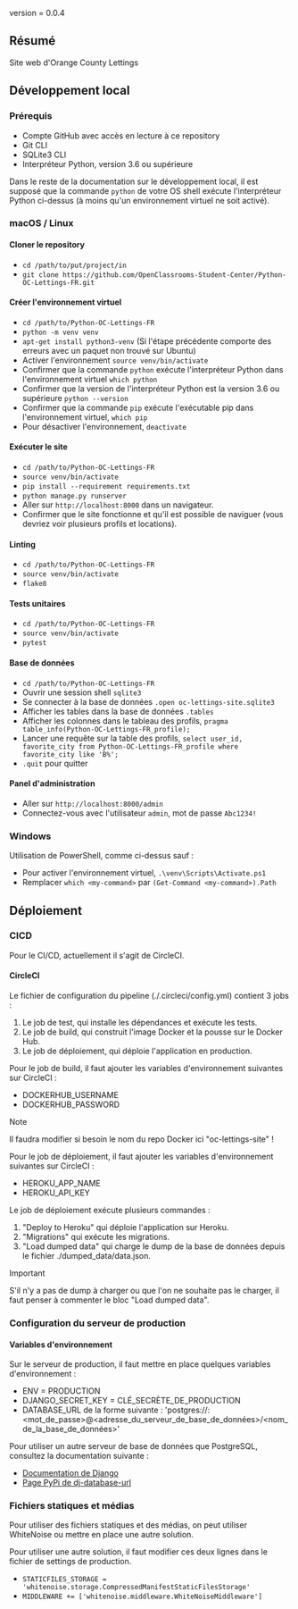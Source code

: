 version = 0.0.4
## Résumé

Site web d'Orange County Lettings

## Développement local

### Prérequis

- Compte GitHub avec accès en lecture à ce repository
- Git CLI
- SQLite3 CLI
- Interpréteur Python, version 3.6 ou supérieure

Dans le reste de la documentation sur le développement local, il est supposé que la commande `python` de votre OS shell exécute l'interpréteur Python ci-dessus (à moins qu'un environnement virtuel ne soit activé).

### macOS / Linux

#### Cloner le repository

- `cd /path/to/put/project/in`
- `git clone https://github.com/OpenClassrooms-Student-Center/Python-OC-Lettings-FR.git`

#### Créer l'environnement virtuel

- `cd /path/to/Python-OC-Lettings-FR`
- `python -m venv venv`
- `apt-get install python3-venv` (Si l'étape précédente comporte des erreurs avec un paquet non trouvé sur Ubuntu)
- Activer l'environnement `source venv/bin/activate`
- Confirmer que la commande `python` exécute l'interpréteur Python dans l'environnement virtuel
`which python`
- Confirmer que la version de l'interpréteur Python est la version 3.6 ou supérieure `python --version`
- Confirmer que la commande `pip` exécute l'exécutable pip dans l'environnement virtuel, `which pip`
- Pour désactiver l'environnement, `deactivate`

#### Exécuter le site

- `cd /path/to/Python-OC-Lettings-FR`
- `source venv/bin/activate`
- `pip install --requirement requirements.txt`
- `python manage.py runserver`
- Aller sur `http://localhost:8000` dans un navigateur.
- Confirmer que le site fonctionne et qu'il est possible de naviguer (vous devriez voir plusieurs profils et locations).

#### Linting

- `cd /path/to/Python-OC-Lettings-FR`
- `source venv/bin/activate`
- `flake8`

#### Tests unitaires

- `cd /path/to/Python-OC-Lettings-FR`
- `source venv/bin/activate`
- `pytest`

#### Base de données

- `cd /path/to/Python-OC-Lettings-FR`
- Ouvrir une session shell `sqlite3`
- Se connecter à la base de données `.open oc-lettings-site.sqlite3`
- Afficher les tables dans la base de données `.tables`
- Afficher les colonnes dans le tableau des profils, `pragma table_info(Python-OC-Lettings-FR_profile);`
- Lancer une requête sur la table des profils, `select user_id, favorite_city from
  Python-OC-Lettings-FR_profile where favorite_city like 'B%';`
- `.quit` pour quitter

#### Panel d'administration

- Aller sur `http://localhost:8000/admin`
- Connectez-vous avec l'utilisateur `admin`, mot de passe `Abc1234!`

### Windows

Utilisation de PowerShell, comme ci-dessus sauf :

- Pour activer l'environnement virtuel, `.\venv\Scripts\Activate.ps1` 
- Remplacer `which <my-command>` par `(Get-Command <my-command>).Path`


## Déploiement
### CICD

Pour le CI/CD, actuellement il s'agit de CircleCI.
#### CircleCI

Le fichier de configuration du pipeline (./.circleci/config.yml) contient 3 jobs :

1. Le job de test, qui installe les dépendances et exécute les tests.
2. Le job de build, qui construit l'image Docker et la pousse sur le Docker Hub.
3. Le job de déploiement, qui déploie l'application en production.

Pour le job de build, il faut ajouter les variables d'environnement suivantes sur CircleCI :

- DOCKERHUB_USERNAME
- DOCKERHUB_PASSWORD

> [!NOTE]
> Il faudra modifier si besoin le nom du repo Docker ici "oc-lettings-site" !

Pour le job de déploiement, il faut ajouter les variables d'environnement suivantes sur CircleCI :

- HEROKU_APP_NAME
- HEROKU_API_KEY

Le job de déploiement exécute plusieurs commandes :

1. "Deploy to Heroku" qui déploie l'application sur Heroku.
2. "Migrations" qui exécute les migrations.
3. "Load dumped data" qui charge le dump de la base de données depuis le fichier ./dumped_data/data.json.

> [!IMPORTANT]
> S'il n'y a pas de dump à charger ou que l'on ne souhaite pas le charger, il faut penser à commenter le bloc "Load dumped data".

### Configuration du serveur de production
#### Variables d'environnement

Sur le serveur de production, il faut mettre en place quelques variables d'environnement :

- ENV = PRODUCTION
- DJANGO_SECRET_KEY = CLÉ_SECRÈTE_DE_PRODUCTION
- DATABASE_URL de la forme suivante : 'postgres://<utilisateur>:<mot_de_passe>@<adresse_du_serveur_de_base_de_données>/<nom_de_la_base_de_données>'

Pour utiliser un autre serveur de base de données que PostgreSQL, consultez la documentation suivante :

- [Documentation de Django](https://docs.djangoproject.com/en/3.0/ref/databases/)
- [Page PyPi de dj-database-url](https://pypi.org/project/dj-database-url/)

### Fichiers statiques et médias

Pour utiliser des fichiers statiques et des médias, on peut utiliser WhiteNoise ou mettre en place une autre solution.

Pour utiliser une autre solution, il faut modifier ces deux lignes dans le fichier de settings de production.

- `STATICFILES_STORAGE = 'whitenoise.storage.CompressedManifestStaticFilesStorage'`
- `MIDDLEWARE += ['whitenoise.middleware.WhiteNoiseMiddleware']`